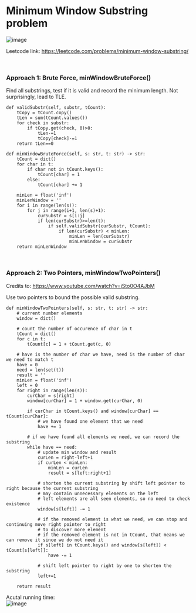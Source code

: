 # Minimum Window Substring problem
![image](https://user-images.githubusercontent.com/25105806/131955663-05e657db-aa89-4b42-a69b-889896c065af.png)

Leetcode link: https://leetcode.com/problems/minimum-window-substring/

<br />

### Approach 1: Brute Force, minWindowBruteForce()
Find all substrings, test if it is valid and record the minimum length. Not surprisingly, lead to TLE.

```python3
def validSubstr(self, substr, tCount):
    tCopy = tCount.copy()
    tLen = sum(tCount.values())
    for check in substr:
        if tCopy.get(check, 0)>0:
            tLen-=1
            tCopy[check]-=1
    return tLen==0

def minWindowBruteForce(self, s: str, t: str) -> str:
    tCount = dict()
    for char in t:
        if char not in tCount.keys():
            tCount[char] = 1
        else:
            tCount[char] += 1

    minLen = float('inf')
    minLenWindow = ''
    for i in range(len(s)):
        for j in range(i+1, len(s)+1):
            curSubstr = s[i:j]
            if len(curSubstr)>=len(t):
                if self.validSubstr(curSubstr, tCount):
                    if len(curSubstr) < minLen:
                        minLen = len(curSubstr)
                        minLenWindow = curSubstr
    return minLenWindow      
```

<br />


### Approach 2: Two Pointers, minWindowTwoPointers()
Credits to: https://www.youtube.com/watch?v=jSto0O4AJbM

Use two pointers to bound the possible valid substring.

```python3
def minWindowTwoPointers(self, s: str, t: str) -> str:
    # current number elements
    window = dict()

    # count the number of occurence of char in t
    tCount = dict()
    for c in t:
        tCount[c] = 1 + tCount.get(c, 0)

    # have is the number of char we have, need is the number of char we need to match t
    have = 0
    need = len(set(t))
    result = ''
    minLen = float('inf')
    left = 0
    for right in range(len(s)):
        curChar = s[right]
        window[curChar] = 1 + window.get(curChar, 0)

        if curChar in tCount.keys() and window[curChar] == tCount[curChar]:
            # we have found one element that we need
            have += 1

        # if we have found all elements we need, we can record the substring
        while have == need:
            # update min window and result
            curLen = right-left+1
            if curLen < minLen:
                minLen = curLen
                result = s[left:right+1]

            # shorten the current substring by shift left pointer to right because the current substring
            # may contain unnecessary elements on the left
            # left elements are all seen elements, so no need to check existence
            window[s[left]] -= 1

            # if the removed element is what we need, we can stop and continuing move right pointer to right
            # to discover more element
            # if the removed element is not in tCount, that means we can remove it since we do not need it
            if s[left] in tCount.keys() and window[s[left]] < tCount[s[left]]:
                have -= 1

            # shift left pointer to right by one to shorten the substring
            left+=1

    return result
```

Acutal running time:\
![image](https://user-images.githubusercontent.com/25105806/131955882-0c3b197c-e704-4b6a-b8e3-dd4088a5b2ff.png)


    

